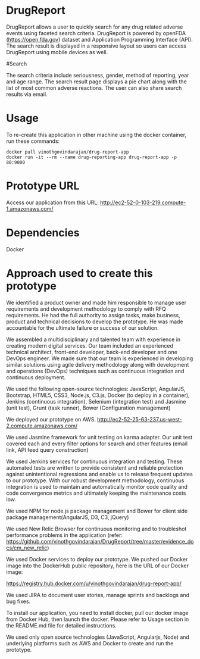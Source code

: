 # DrugReport
DrugReport allows a user to quickly search for any drug related adverse events using faceted search criteria.  DrugReport is powered by openFDA (https://open.fda.gov) dataset and Application Programming Interface (API). The search result is displayed in a responsive layout so users can access DrugReport using mobile devices as well.

#Search

The search criteria include seriousness, gender, method of reporting, year and age range. The search result page displays a pie chart along with the list of most common adverse reactions. The user can also share search results via email.

# Usage
To re-create this application in other machine using the docker container, run these commands:

```
docker pull vinothgovindarajan/drug-report-app
docker run -it --rm --name drug-reporting-app drug-report-app -p 80:9000
```

# Prototype URL
Access our application from this URL: http://ec2-52-0-103-219.compute-1.amazonaws.com/

# Dependencies

Docker

# Approach used to create this prototype

We identified a product owner and made him responsible to manage user requirements and development methodology to comply with RFQ requirements. He had the full authority to assign tasks, make business, product and technical decisions to develop the prototype. He was made accountable for the ultimate failure or success of our solution.

We assembled a multidisciplinary and talented team with experience in creating modern digital services. Our team included an experienced technical architect, front-end developer, back-end developer and one DevOps engineer. We made sure that our team is experienced in developing similar solutions using agile delivery methodology along with development and operations (DevOps) techniques such as continuous integration and continuous deployment.

We used the following open-source technologies: JavaScript, AngularJS, Bootstrap, HTML5, CSS3, Node.js, C3.js, Docker (to deploy in a container), Jenkins (continuous integration), Selenium (integration test) and Jasmine (unit test), Grunt (task runner), Bower (Configuration management)

We deployed our prototype on AWS.
http://ec2-52-25-63-237.us-west-2.compute.amazonaws.com/

We used Jasmine framework for unit testing on karma adapter. Our unit test covered each and every filter options for search and other features (email link, API feed query construction)

We used Jenkins services for continuous integration and testing. These automated tests are written to provide consistent and reliable protection against unintentional regressions and enable us to release frequent updates to our prototype.  With our robust development methodology, continuous integration is used to maintain and automatically monitor code quality and code convergence metrics and ultimately keeping the maintenance costs low.

We used NPM for node.js package management and Bower for client side package management(AngularJS, D3, C3, jQuery)

We used New Relic Browser for continuous monitoring and to troubleshot performance problems in the application (refer: https://github.com/vinothgovindarajan/DrugReport/tree/master/evidence_docs/cm_new_relic)

We used Docker services to deploy our prototype. We pushed our Docker image into the DockerHub public repository, here is the URL of our Docker image: 

https://registry.hub.docker.com/u/vinothgovindarajan/drug-report-app/

We used JIRA to document user stories, manage sprints and backlogs and bug fixes. 

To install our application, you need to install docker, pull our docker image from Docker Hub, then launch the docker. Please refer to Usage section in the README.md file for detailed instructions.

We used only open source technologies (JavaScript, Angularjs, Node) and underlying platforms such as AWS and Docker to create and run the prototype.





